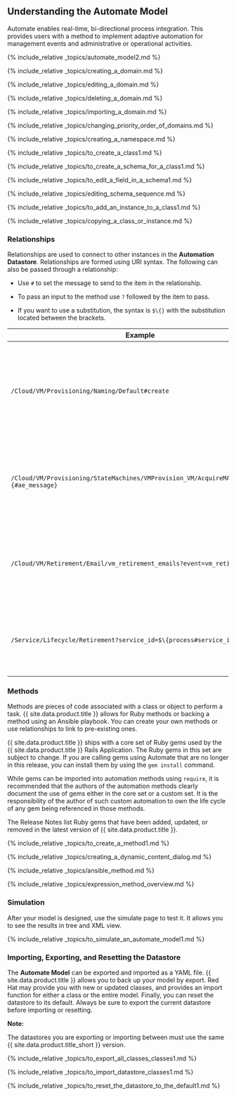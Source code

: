## Understanding the Automate Model

Automate enables real-time, bi-directional process integration. This
provides users with a method to implement adaptive automation for
management events and administrative or operational activities.

{% include_relative _topics/automate_model2.md %}

{% include_relative _topics/creating_a_domain.md %}

{% include_relative _topics/editing_a_domain.md %}

{% include_relative _topics/deleting_a_domain.md %}

{% include_relative _topics/importing_a_domain.md %}

{% include_relative _topics/changing_priority_order_of_domains.md
%}

{% include_relative _topics/creating_a_namespace.md %}

{% include_relative _topics/to_create_a_class1.md %}

{% include_relative _topics/to_create_a_schema_for_a_class1.md
%}

{% include_relative _topics/to_edit_a_field_in_a_schema1.md %}

{% include_relative _topics/editing_schema_sequence.md %}

{% include_relative _topics/to_add_an_instance_to_a_class1.md %}

{% include_relative _topics/copying_a_class_or_instance.md %}

### Relationships

Relationships are used to connect to other instances in the **Automation
Datastore**. Relationships are formed using URI syntax. The following
can also be passed through a relationship:

  - Use `#` to set the message to send to the item in the relationship.

  - To pass an input to the method use `?` followed by the item to pass.

  - If you want to use a substitution, the syntax is `$\{}` with the
    substitution located between the brackets.

| Example                                                                                 | Explanation                                                                                                                                                                                    |
| --------------------------------------------------------------------------------------- | ---------------------------------------------------------------------------------------------------------------------------------------------------------------------------------------------- |
| `/Cloud/VM/Provisioning/Naming/Default#create`                                          | This relationships uses the Default instance of the Naming class, which provides a means for other classes to name virtual machines. The relationship sends the `create` message to the class. |
| `/Cloud/VM/Provisioning/StateMachines/VMProvision_VM/AcquireMACAddress#$\{#ae_message}` | This relationships substitutes the message to send to the AcquireMACAddress instance of the VMProvision\_VM class with the value in `ae_message`.                                              |
| `/Cloud/VM/Retirement/Email/vm_retirement_emails?event=vm_retired`                      | Invokes the vm\_retirement\_emails instance of the Email class. Also sends the value `vm_retired` in the `event` attribute, which is used in the vm\_retirement\_emails method.                |
| `/Service/Lifecycle/Retirement?service_id=$\{process#service_id}`                       | Invokes the Retirement instance of the Lifecycle class and send a replacement value in `process#service_id` to the `service_id` attribute.                                                     |

### Methods

Methods are pieces of code associated with a class or object to perform
a task. {{ site.data.product.title }} allows for Ruby methods or backing a method
using an Ansible playbook. You can create your own methods or use
relationships to link to pre-existing ones.

{{ site.data.product.title }} ships with a core set of Ruby gems used by the
{{ site.data.product.title }} Rails Application. The Ruby gems in this set are subject
to change. If you are calling gems using Automate that are no longer in
this release, you can install them by using the `gem install` command.

While gems can be imported into automation methods using `require`, it
is recommended that the authors of the automation methods clearly
document the use of gems either in the core set or a custom set. It is
the responsibility of the author of such custom automation to own the
life cycle of any gem being referenced in those methods.

The Release Notes list Ruby gems that have been added, updated, or
removed in the latest version of {{ site.data.product.title }}.

{% include_relative _topics/to_create_a_method1.md %}

{% include_relative _topics/creating_a_dynamic_content_dialog.md
%}

{% include_relative _topics/ansible_method.md %}

{% include_relative _topics/expression_method_overview.md %}

### Simulation

After your model is designed, use the simulate page to test it. It
allows you to see the results in tree and XML view.

{% include_relative _topics/to_simulate_an_automate_model1.md %}

### Importing, Exporting, and Resetting the Datastore

The **Automate Model** can be exported and imported as a YAML file.
{{ site.data.product.title }} allows you to back up your model by export. Red Hat may provide you with new or updated classes, and provides an import function
for either a class or the entire model. Finally, you can reset the datastore to its default. Always be sure to export the current datastore before importing or resetting.

**Note:**

The datastores you are exporting or importing between must use the same
{{ site.data.product.title_short }} version.

{% include_relative _topics/to_export_all_classes_classes1.md %}

{% include_relative _topics/to_import_datastore_classes1.md %}

{% include_relative
_topics/to_reset_the_datastore_to_the_default1.md %}
